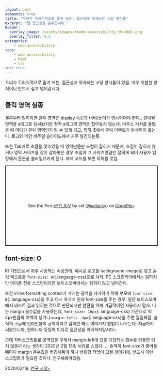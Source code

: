 ```yaml
---
layout: post
comments: true
title: "우리가 무의식적으로 즐겨 쓰는, 접근성에 위배되는 코딩 방식들"
excerpt: "웹 접근성을 준수합시다."
header:
  overlay_image: /assets/images/thumb/accessibility_thumb01.png
  overlay_filter: 0.5
categories:
    - web-accessibility
tags:
    - web-accessibility
    - html
    - css
toc: true
---
```

우리가 무의식적으로 즐겨 쓰는, 접근성에 위배되는 코딩 방식들이 있음. 매우 위험한 방식이니 반드시 짚고 넘어갑시다.

## 클릭 영역 실종
결론부터 말하자면 클릭 영역은 display 속성과 너비/높이가 명시되어야 한다.. 클릭될 영역을 a태그로 감싸놨지만 정작 a태그의 영역은 잡아놓지 않는데, 마우스 커서를 올렸을 때 어디가 클릭 영역인지 알 수 없게 되고, 특히 IE에서 클릭 이벤트가 발생하지 않는다. 로고와 메인 비주얼 슬라이드에서 자주 발견되는듯.

또한 Tab키로 초점을 맞추었을 때 영역만큼만 초점이 잡히기 때문에, 초점이 잡히지 않거나 영역 사이즈를 잘못 잡아놓은 경우 초점이 그 사이즈만큼만 잡히게 되어 사용자 입장에서 혼돈을 불러일으키게 된다. 예제 코드를 보면 이해될 것임.

<p class="codepen" data-height="265" data-theme-id="default" data-default-tab="css,result" data-user="selucky" data-slug-hash="eYYLXrV" style="height: 265px; box-sizing: border-box; display: flex; align-items: center; justify-content: center; border: 2px solid; margin: 1em 0; padding: 1em;" data-pen-title="eYYLXrV">
  <span>See the Pen <a href="https://codepen.io/selucky/pen/eYYLXrV">
  eYYLXrV</a> by sel (<a href="https://codepen.io/selucky">@selucky</a>)
  on <a href="https://codepen.io">CodePen</a>.</span>
</p>
<script async src="https://static.codepen.io/assets/embed/ei.js"></script>

## font-size: 0
IR 기법으로서 자주 사용되는 속성인데, 예시로 로고를 background-image로 넣고 숨김 텍스트를 ```font-size: 0```{:.language-css}으로 처리. PC 스크린리더에서는 읽히지만 아이폰 전용 스크린리더인 보이스오버에서는 읽히지 않고 넘어간다.

또한 inline formatting context가 가지는 공백을 제거하기 위해 부모에 ```font-size: 0```{:.language-css}을 주고 다시 자식에 원래 font-size를 주는 경우. 일단 보이스오버에서 테스트 결과 읽히는 것으로 판단되지만 안전을 위해 가급적이면 사용하지 말자. 나는 margin 음수값을 사용하는데, ```font-size: 16px```{:.language-css} 기준으로 약 4px만큼의 여백이 생기니 ```margin-left: -4px```{:.language-css}을 주면 깔끔해짐. 솔직히 구글에 인라인블록 공백이라고 검색만 해도 여러가지 방법이 나오는데. 지금까지 써왔으니까, 편하니까 등등의 이유로 접근성을 위배하지맙시다~

근데 자바스크립트로 공백값을 구해서 margin-left에 값을 대입하는 함수를 만들면 되지 않을까 라는 생각이 2020년 2월 13일 뇌리를 스쳤다..... 솔직히 font-size가 줄어들 때마다 margin 음수값을 변경해줘야 하니 반응형 작업이 고될 것이기에, 반드시 이런 스크립트가 필요한 것이다. 연구해봐야겠음.

2020/02/19, [연구 시작~](/2020/02/19/white-space/)